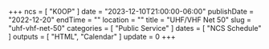 +++
ncs = [ "K0OP" ]
date = "2023-12-10T21:00:00-06:00"
publishDate = "2022-12-20"
endTime = ""
location = ""
title = "UHF/VHF Net 50"
slug = "uhf-vhf-net-50"
categories = [ "Public Service" ]
dates = [ "NCS Schedule" ]
outputs = [ "HTML", "Calendar" ]
update = 0
+++
